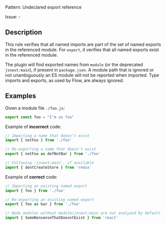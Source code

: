 Pattern: Undeclared export reference

Issue: -

## Description

This rule verifies that all named imports are part of the set of named exports in the referenced module. For `export`, it verifies that all named exports exist in the referenced module.

The plugin will find exported names from `module` (or the deprecated `jsnext:main`), if present in `package.json`. A module path that is ignored or not unambiguously an ES module will not be reported when imported. Type imports and exports, as used by Flow, are always ignored.

## Examples

Given a module file `./foo.js`:
```js
export const foo = "I'm so foo"
```

Example of **incorrect** code:
```js
// Importing a name that doesn't exist
import { notFoo } from './foo'

// Re-exporting a name that doesn't exist
export { notFoo as defNotBar } from './foo'

// Following 'jsnext:main', if available
import { dontCreateStore } from 'redux'
```

Example of **correct** code:
```js
// Importing an existing named export
import { foo } from './foo'

// Re-exporting an existing named export
export { foo as bar } from './foo'

// Node modules without module/jsnext:main are not analyzed by default
import { SomeNonsenseThatDoesntExist } from 'react'
```